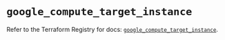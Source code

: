 # `google_compute_target_instance`

Refer to the Terraform Registry for docs: [`google_compute_target_instance`](https://registry.terraform.io/providers/hashicorp/google/5.32.0/docs/resources/compute_target_instance).

